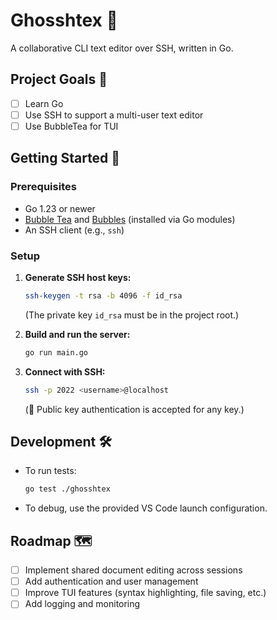 # Ghosshtex 🚀

A collaborative CLI text editor over SSH, written in Go.

## Project Goals 🎯

- [ ] Learn Go
- [ ] Use SSH to support a multi-user text editor
- [ ] Use BubbleTea for TUI

## Getting Started 🏁

### Prerequisites

- Go 1.23 or newer
- [Bubble Tea](https://github.com/charmbracelet/bubbletea) and [Bubbles](https://github.com/charmbracelet/bubbles) (installed via Go modules)
- An SSH client (e.g., `ssh`)

### Setup

1. **Generate SSH host keys:**
   ```sh
   ssh-keygen -t rsa -b 4096 -f id_rsa
   ```
   (The private key `id_rsa` must be in the project root.)

2. **Build and run the server:**
   ```sh
   go run main.go
   ```

3. **Connect with SSH:**
   ```sh
   ssh -p 2022 <username>@localhost
   ```
   (🔑 Public key authentication is accepted for any key.)

## Development 🛠️

- To run tests:
  ```sh
  go test ./ghosshtex
  ```

- To debug, use the provided VS Code launch configuration.

## Roadmap 🗺️

- [ ] Implement shared document editing across sessions
- [ ] Add authentication and user management
- [ ] Improve TUI features (syntax highlighting, file saving, etc.)
- [ ] Add logging and monitoring

